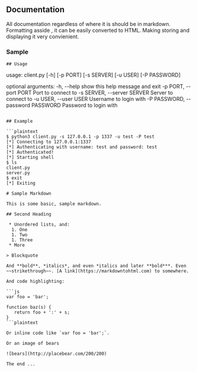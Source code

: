 ## Documentation

All documentation regardless of where it is should be in markdown.
Formatting asside , it can be easily converted to HTML. Making storing and displaying it very convienient.


### Sample



```plaintext
## Usage

```
usage: client.py [-h] [-p PORT] [-s SERVER] [-u USER] [-P PASSWORD]

optional arguments:
  -h, --help            show this help message and exit
  -p PORT, --port PORT  Port to connect to
  -s SERVER, --server SERVER
                        Server to connect to
  -u USER, --user USER  Username to login with
  -P PASSWORD, --password PASSWORD
                        Password to login with
```plaintext

## Example

```plaintext
$ python3 client.py -s 127.0.0.1 -p 1337 -u test -P test
[*] Connecting to 127.0.0.1:1337
[*] Authenticating with username: test and password: test
[*] Authenticated!
[*] Starting shell
$ ls
client.py
server.py
$ exit
[*] Exiting
```
```plaintext
# Sample Markdown

This is some basic, sample markdown.

## Second Heading

 * Unordered lists, and:
  1. One
  1. Two
  1. Three
 * More

> Blockquote

And **bold**, *italics*, and even *italics and later **bold***. Even ~~strikethrough~~. [A link](https://markdowntohtml.com) to somewhere.

And code highlighting:

```js
var foo = 'bar';

function baz(s) {
   return foo + ':' + s;
}
```plaintext

Or inline code like `var foo = 'bar';`.

Or an image of bears

![bears](http://placebear.com/200/200)

The end ...
```
